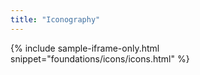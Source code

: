 ```yaml
---
title: "Iconography"
---
```


{% include sample-iframe-only.html snippet="foundations/icons/icons.html" %}

<!-- ### CSS

 {%- for image in site.static_files -%}
    {%- if image.path contains 'ltu-patterns/assets/css/icons/feather/' -%}
        .icon-{{ image.name | remove: ".svg"}}::after {
            background-image: url({{ image.path | remove: "/ltu-patterns/assets/css/" }});
        }
    {%- endif -%}
{%- endfor -%} -->